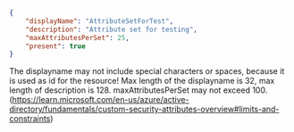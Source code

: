 ```json
{    
    "displayName": "AttributeSetForTest",
    "description": "Attribute set for testing",
    "maxAttributesPerSet": 25,
    "present": true
}
```
The displayname may not include special characters or spaces, because it is used as id for the resource! 
Max length of the displayname is 32, max length of description is 128. maxAttributesPerSet may not exceed 100.
(https://learn.microsoft.com/en-us/azure/active-directory/fundamentals/custom-security-attributes-overview#limits-and-constraints)